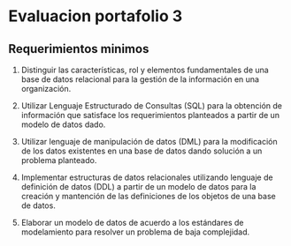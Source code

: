# Evaluacion portafolio 3

## Requerimientos minimos

1. Distinguir las características, rol y elementos fundamentales de una base de datos relacional para la gestión de la información en una organización.

2. Utilizar Lenguaje Estructurado de Consultas (SQL) para la obtención de información que satisface los requerimientos planteados a partir de un modelo de datos dado.

3. Utilizar lenguaje de manipulación de datos (DML) para la modificación de los datos existentes en una base de datos dando solución a un problema planteado.

4. Implementar estructuras de datos relacionales utilizando lenguaje de definición de datos (DDL) a partir de un modelo de datos para la creación y mantención de las definiciones de los objetos de una base de datos.

5. Elaborar un modelo de datos de acuerdo a los estándares de modelamiento para resolver un problema de baja complejidad.